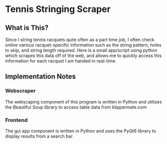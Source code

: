 # Tennis Stringing Scraper
## What is This?
Since I string tennis racquets quite often as a part time job, I often check online various racquet-specific information such as the string pattern, holes to skip, and string length required. Here is a small app/script using python which scrapes this data off of the web, and allows me to quickly access this information for each racquet I am handed in real-time.

## Implementation Notes
### Webscraper
The webscaping component of this program is written in Python and utilizes the Beautiful Soup library to access table data from klippermate.com
### Frontend
The gui app component is written in Python and uses the PyQt6 library to display results from a search bar.
